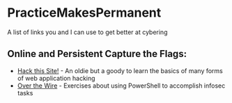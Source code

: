 # PracticeMakesPermanent
A list of links you and I can use to get better at cybering

## Online and Persistent Capture the Flags:
- [Hack this Site!](https://www.hackthissite.org/) - An oldie but a goody to learn the basics of many forms of web application hacking
- [Over the Wire](https://overthewire.org/wargames/) - Exercises about using PowerShell to accomplish infosec tasks

